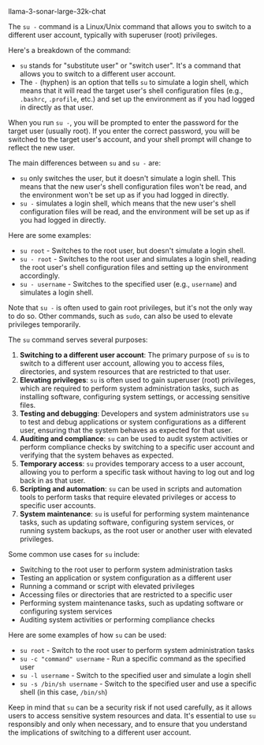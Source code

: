 llama-3-sonar-large-32k-chat

The `su -` command is a Linux/Unix command that allows you to switch to a different user account, typically with superuser (root) privileges.

Here's a breakdown of the command:

* `su` stands for "substitute user" or "switch user". It's a command that allows you to switch to a different user account.
* The `-` (hyphen) is an option that tells `su` to simulate a login shell, which means that it will read the target user's shell configuration files (e.g., `.bashrc`, `.profile`, etc.) and set up the environment as if you had logged in directly as that user.

When you run `su -`, you will be prompted to enter the password for the target user (usually root). If you enter the correct password, you will be switched to the target user's account, and your shell prompt will change to reflect the new user.

The main differences between `su` and `su -` are:

* `su` only switches the user, but it doesn't simulate a login shell. This means that the new user's shell configuration files won't be read, and the environment won't be set up as if you had logged in directly.
* `su -` simulates a login shell, which means that the new user's shell configuration files will be read, and the environment will be set up as if you had logged in directly.

Here are some examples:

* `su root` - Switches to the root user, but doesn't simulate a login shell.
* `su - root` - Switches to the root user and simulates a login shell, reading the root user's shell configuration files and setting up the environment accordingly.
* `su - username` - Switches to the specified user (e.g., `username`) and simulates a login shell.

Note that `su -` is often used to gain root privileges, but it's not the only way to do so. Other commands, such as `sudo`, can also be used to elevate privileges temporarily.

The `su` command serves several purposes:

1. **Switching to a different user account**: The primary purpose of `su` is to switch to a different user account, allowing you to access files, directories, and system resources that are restricted to that user.
2. **Elevating privileges**: `su` is often used to gain superuser (root) privileges, which are required to perform system administration tasks, such as installing software, configuring system settings, or accessing sensitive files.
3. **Testing and debugging**: Developers and system administrators use `su` to test and debug applications or system configurations as a different user, ensuring that the system behaves as expected for that user.
4. **Auditing and compliance**: `su` can be used to audit system activities or perform compliance checks by switching to a specific user account and verifying that the system behaves as expected.
5. **Temporary access**: `su` provides temporary access to a user account, allowing you to perform a specific task without having to log out and log back in as that user.
6. **Scripting and automation**: `su` can be used in scripts and automation tools to perform tasks that require elevated privileges or access to specific user accounts.
7. **System maintenance**: `su` is useful for performing system maintenance tasks, such as updating software, configuring system services, or running system backups, as the root user or another user with elevated privileges.

Some common use cases for `su` include:

* Switching to the root user to perform system administration tasks
* Testing an application or system configuration as a different user
* Running a command or script with elevated privileges
* Accessing files or directories that are restricted to a specific user
* Performing system maintenance tasks, such as updating software or configuring system services
* Auditing system activities or performing compliance checks

Here are some examples of how `su` can be used:

* `su root` - Switch to the root user to perform system administration tasks
* `su -c "command" username` - Run a specific command as the specified user
* `su -l username` - Switch to the specified user and simulate a login shell
* `su -s /bin/sh username` - Switch to the specified user and use a specific shell (in this case, `/bin/sh`)

Keep in mind that `su` can be a security risk if not used carefully, as it allows users to access sensitive system resources and data. It's essential to use `su` responsibly and only when necessary, and to ensure that you understand the implications of switching to a different user account.
